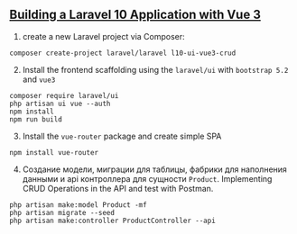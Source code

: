 ## [Building a Laravel 10 Application with Vue 3](https://laraveltuts.com/building-a-laravel-10-application-with-vue-3-complete-guide-to-crud-operations/)

1.  create a new Laravel project via Composer:
```
composer create-project laravel/laravel l10-ui-vue3-crud
```
2.  Install the frontend scaffolding using the `laravel/ui` with `bootstrap 5.2` and `vue3`
```
composer require laravel/ui
php artisan ui vue --auth
npm install
npm run build
```
3. Install the `vue-router` package and create simple SPA
```
npm install vue-router
```
4.  Создание модели, миграции для таблицы, фабрики для наполнения данными и api контроллера для сущности `Product`. Implementing CRUD Operations in the API and test with Postman.
```
php artisan make:model Product -mf
php artisan migrate --seed
php artisan make:controller ProductController --api
```
